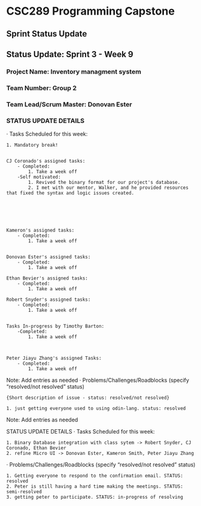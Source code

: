 # CSC289 Programming Capstone

## Sprint Status Update

## Status Update: Sprint 3 - Week 9

### Project Name: Inventory managment system

### Team Number: Group 2

### Team Lead/Scrum Master: Donovan Ester



### STATUS UPDATE DETAILS

· Tasks Scheduled for this week:

    1. Mandatory break!
  

    CJ Coronado's assigned tasks:
        - Completed:
            1. Take a week off 
        -Self motivated:
            1. Revived the binary format for our project's database. 
            2. I met with our mentor, Walker, and he provided resources that fixed the syntax and logic issues created.
        





    Kameron's assigned tasks:
        - Completed:
            1. Take a week off


    Donovan Ester's assigned tasks:
        - Completed:
            1. Take a week off

    Ethan Bevier's assigned tasks:
        - Completed:
            1. Take a week off

    Robert Snyder's assigned tasks:
        - Completed:
            1. Take a week off


    Tasks In-progress by Timothy Barton:
        -Completed:
            1. Take a week off

        

    Peter Jiayu Zhang's assigned Tasks:
        - Completed:
            1. Take a week off

    


Note: Add entries as needed
 ·  Problems/Challenges/Roadblocks (specify “resolved/not resolved” status)

    {Short description of issue - status: resolved/not resolved}
    
    1. just getting everyone used to using odin-lang. status: resolved

Note: Add entries as needed


STATUS UPDATE DETAILS
·   Tasks Scheduled for this week:

    1. Binary Database integration with class sytem -> Robert Snyder, CJ Coronado, Ethan Bevier
    2. refine Micro UI -> Donovan Ester, Kameron Smith, Peter Jiayu Zhang
    
·   Problems/Challenges/Roadblocks (specify “resolved/not resolved” status)

    1. Getting everyone to respond to the confirmation email. STATUS: resolved
    2. Peter is still having a hard time making the meetings. STATUS: semi-resolved
    3. getting peter to participate. STATUS: in-progress of resolving

